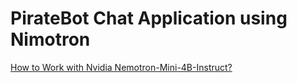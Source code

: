 # PirateBot Chat Application using Nimotron

[How to Work with Nvidia Nemotron-Mini-4B-Instruct?](https://www.analyticsvidhya.com/blog/2024/09/nvidia-nemotron-mini-4b/)
